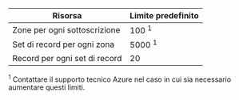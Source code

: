 
| Risorsa | Limite predefinito |
| --- | --- |
| Zone per ogni sottoscrizione |100 <sup>1</sup> |
| Set di record per ogni zona |5000 <sup>1</sup> |
| Record per ogni set di record |20 |

<sup>1</sup> Contattare il supporto tecnico Azure nel caso in cui sia necessario aumentare questi limiti.
